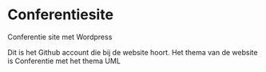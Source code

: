 # Conferentiesite
Conferentie site met Wordpress

Dit is het Github account die bij de website hoort. 
Het thema van de website is Conferentie met het thema UML

